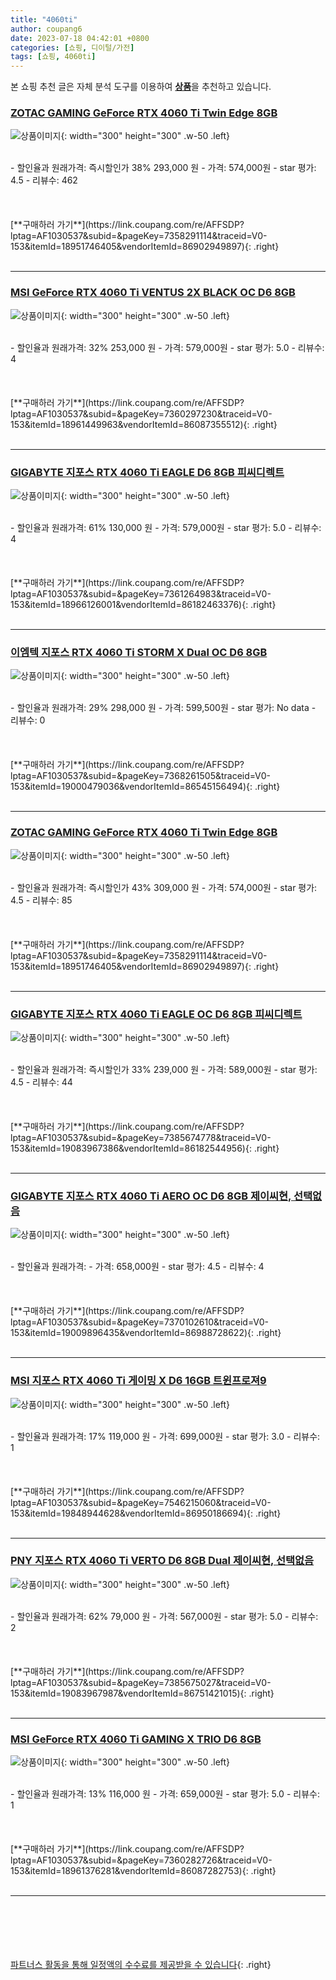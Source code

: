 ```yaml
---
title: "4060ti"
author: coupang6
date: 2023-07-18 04:42:01 +0800
categories: [쇼핑, 디이털/가전]
tags: [쇼핑, 4060ti]
---
```


본 쇼핑 추천 글은 자체 분석 도구를 이용하여 [**상품**](https://link.coupang.com/a/bao1ui)을 추천하고 있습니다.

### [ZOTAC GAMING GeForce RTX 4060 Ti Twin Edge 8GB](https://link.coupang.com/re/AFFSDP?lptag=AF1030537&subid=&pageKey=7358291114&traceid=V0-153&itemId=18951746405&vendorItemId=86902949897)

![상품이미지](https://thumbnail9.coupangcdn.com/thumbnails/remote/230x230ex/image/vendor_inventory/92e3/de07ac870ad56625705dc7979b3bb7476744ad9f71a4f693dc434453c270.jpg){: width="300" height="300" .w-50 .left}


<br>
- 할인율과 원래가격: 즉시할인가 38%  293,000   원
- 가격: 574,000원
- star 평가: 4.5
- 리뷰수: 462
<br>
<br>
<br>
<br>
[**구매하러 가기**](https://link.coupang.com/re/AFFSDP?lptag=AF1030537&subid=&pageKey=7358291114&traceid=V0-153&itemId=18951746405&vendorItemId=86902949897){: .right}
<br>
<br>

---

### [MSI GeForce RTX 4060 Ti VENTUS 2X BLACK OC D6 8GB](https://link.coupang.com/re/AFFSDP?lptag=AF1030537&subid=&pageKey=7360297230&traceid=V0-153&itemId=18961449963&vendorItemId=86087355512)

![상품이미지](https://thumbnail6.coupangcdn.com/thumbnails/remote/230x230ex/image/vendor_inventory/4c35/a41e0008cc07479d905278218e7664b2260d51d3b2461921dafe52926123.jpg){: width="300" height="300" .w-50 .left}


<br>
- 할인율과 원래가격: 32%  253,000   원
- 가격: 579,000원
- star 평가: 5.0
- 리뷰수: 4
<br>
<br>
<br>
<br>
[**구매하러 가기**](https://link.coupang.com/re/AFFSDP?lptag=AF1030537&subid=&pageKey=7360297230&traceid=V0-153&itemId=18961449963&vendorItemId=86087355512){: .right}
<br>
<br>

---

### [GIGABYTE 지포스 RTX 4060 Ti EAGLE D6 8GB 피씨디렉트](https://link.coupang.com/re/AFFSDP?lptag=AF1030537&subid=&pageKey=7361264983&traceid=V0-153&itemId=18966126001&vendorItemId=86182463376)

![상품이미지](https://thumbnail10.coupangcdn.com/thumbnails/remote/230x230ex/image/vendor_inventory/3adc/f380c55dcd9316c1538fbe83e376ed0b15b4f5ee4afadb970f0dc495b1db.jpg){: width="300" height="300" .w-50 .left}


<br>
- 할인율과 원래가격: 61%  130,000   원
- 가격: 579,000원
- star 평가: 5.0
- 리뷰수: 4
<br>
<br>
<br>
<br>
[**구매하러 가기**](https://link.coupang.com/re/AFFSDP?lptag=AF1030537&subid=&pageKey=7361264983&traceid=V0-153&itemId=18966126001&vendorItemId=86182463376){: .right}
<br>
<br>

---

### [이엠텍 지포스 RTX 4060 Ti STORM X Dual OC D6 8GB](https://link.coupang.com/re/AFFSDP?lptag=AF1030537&subid=&pageKey=7368261505&traceid=V0-153&itemId=19000479036&vendorItemId=86545156494)

![상품이미지](https://thumbnail7.coupangcdn.com/thumbnails/remote/230x230ex/image/vendor_inventory/26ac/17977226ba957e87aa0aff85f67ec36d5d2d53e6eb032ed5b6e18574980e.jpg){: width="300" height="300" .w-50 .left}


<br>
- 할인율과 원래가격: 29%  298,000   원
- 가격: 599,500원
- star 평가: No data
- 리뷰수: 0
<br>
<br>
<br>
<br>
[**구매하러 가기**](https://link.coupang.com/re/AFFSDP?lptag=AF1030537&subid=&pageKey=7368261505&traceid=V0-153&itemId=19000479036&vendorItemId=86545156494){: .right}
<br>
<br>

---

### [ZOTAC GAMING GeForce RTX 4060 Ti Twin Edge 8GB](https://link.coupang.com/re/AFFSDP?lptag=AF1030537&subid=&pageKey=7358291114&traceid=V0-153&itemId=18951746405&vendorItemId=86902949897)

![상품이미지](https://thumbnail9.coupangcdn.com/thumbnails/remote/230x230ex/image/vendor_inventory/92e3/de07ac870ad56625705dc7979b3bb7476744ad9f71a4f693dc434453c270.jpg){: width="300" height="300" .w-50 .left}


<br>
- 할인율과 원래가격: 즉시할인가 43%  309,000   원
- 가격: 574,000원
- star 평가: 4.5
- 리뷰수: 85
<br>
<br>
<br>
<br>
[**구매하러 가기**](https://link.coupang.com/re/AFFSDP?lptag=AF1030537&subid=&pageKey=7358291114&traceid=V0-153&itemId=18951746405&vendorItemId=86902949897){: .right}
<br>
<br>

---

### [GIGABYTE 지포스 RTX 4060 Ti EAGLE OC D6 8GB 피씨디렉트](https://link.coupang.com/re/AFFSDP?lptag=AF1030537&subid=&pageKey=7385674778&traceid=V0-153&itemId=19083967386&vendorItemId=86182544956)

![상품이미지](https://thumbnail6.coupangcdn.com/thumbnails/remote/230x230ex/image/vendor_inventory/1393/e85c765ea0ca322a2a8534009c4404c5507eeb70981e3a3a512a01abf745.jpg){: width="300" height="300" .w-50 .left}


<br>
- 할인율과 원래가격: 즉시할인가 33%  239,000   원
- 가격: 589,000원
- star 평가: 4.5
- 리뷰수: 44
<br>
<br>
<br>
<br>
[**구매하러 가기**](https://link.coupang.com/re/AFFSDP?lptag=AF1030537&subid=&pageKey=7385674778&traceid=V0-153&itemId=19083967386&vendorItemId=86182544956){: .right}
<br>
<br>

---

### [GIGABYTE 지포스 RTX 4060 Ti AERO OC D6 8GB 제이씨현, 선택없음](https://link.coupang.com/re/AFFSDP?lptag=AF1030537&subid=&pageKey=7370102610&traceid=V0-153&itemId=19009896435&vendorItemId=86988728622)

![상품이미지](https://thumbnail9.coupangcdn.com/thumbnails/remote/230x230ex/image/vendor_inventory/19ef/84342da9ac459ac4855fbbdaf6fac53d38a9349d7ca4ddd2a993deb0ae25.jpg){: width="300" height="300" .w-50 .left}


<br>
- 할인율과 원래가격: 
- 가격: 658,000원
- star 평가: 4.5
- 리뷰수: 4
<br>
<br>
<br>
<br>
[**구매하러 가기**](https://link.coupang.com/re/AFFSDP?lptag=AF1030537&subid=&pageKey=7370102610&traceid=V0-153&itemId=19009896435&vendorItemId=86988728622){: .right}
<br>
<br>

---

### [MSI 지포스 RTX 4060 Ti 게이밍 X D6 16GB 트윈프로져9](https://link.coupang.com/re/AFFSDP?lptag=AF1030537&subid=&pageKey=7546215060&traceid=V0-153&itemId=19848944628&vendorItemId=86950186694)

![상품이미지](https://thumbnail8.coupangcdn.com/thumbnails/remote/230x230ex/image/vendor_inventory/b93d/fefc70a9c727b65f6107db8a949c5017cea80b56e805e92ab1fe93252cd0.jpg){: width="300" height="300" .w-50 .left}


<br>
- 할인율과 원래가격: 17%  119,000   원
- 가격: 699,000원
- star 평가: 3.0
- 리뷰수: 1
<br>
<br>
<br>
<br>
[**구매하러 가기**](https://link.coupang.com/re/AFFSDP?lptag=AF1030537&subid=&pageKey=7546215060&traceid=V0-153&itemId=19848944628&vendorItemId=86950186694){: .right}
<br>
<br>

---

### [PNY 지포스 RTX 4060 Ti VERTO D6 8GB Dual 제이씨현, 선택없음](https://link.coupang.com/re/AFFSDP?lptag=AF1030537&subid=&pageKey=7385675027&traceid=V0-153&itemId=19083967987&vendorItemId=86751421015)

![상품이미지](https://thumbnail8.coupangcdn.com/thumbnails/remote/230x230ex/image/vendor_inventory/d02d/85c1ca9da0c6a652366ad1a5ed5518fb3c71ead0ca40a1adb335b74ab2e6.jpg){: width="300" height="300" .w-50 .left}


<br>
- 할인율과 원래가격: 62%  79,000   원
- 가격: 567,000원
- star 평가: 5.0
- 리뷰수: 2
<br>
<br>
<br>
<br>
[**구매하러 가기**](https://link.coupang.com/re/AFFSDP?lptag=AF1030537&subid=&pageKey=7385675027&traceid=V0-153&itemId=19083967987&vendorItemId=86751421015){: .right}
<br>
<br>

---

### [MSI GeForce RTX 4060 Ti GAMING X TRIO D6 8GB](https://link.coupang.com/re/AFFSDP?lptag=AF1030537&subid=&pageKey=7360282726&traceid=V0-153&itemId=18961376281&vendorItemId=86087282753)

![상품이미지](https://thumbnail9.coupangcdn.com/thumbnails/remote/230x230ex/image/vendor_inventory/7d9b/81c4cbf68d1439002f24cf4107e3afb7c97047efd55c805ba97a7bbd24cb.jpg){: width="300" height="300" .w-50 .left}


<br>
- 할인율과 원래가격: 13%  116,000   원
- 가격: 659,000원
- star 평가: 5.0
- 리뷰수: 1
<br>
<br>
<br>
<br>
[**구매하러 가기**](https://link.coupang.com/re/AFFSDP?lptag=AF1030537&subid=&pageKey=7360282726&traceid=V0-153&itemId=18961376281&vendorItemId=86087282753){: .right}
<br>
<br>

---
<br><br><br><br><br> [파트너스 활동을 통해 일정액의 수수료를 제공받을 수 있습니다](https://link.coupang.com/a/bao1ui){: .right}